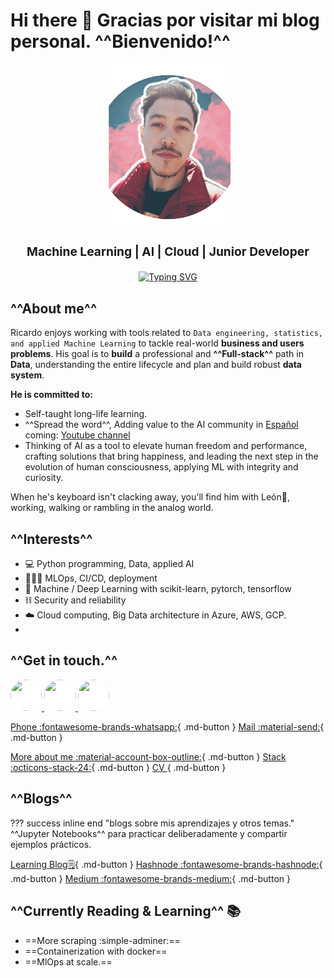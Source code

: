 # **Hi there 👋** Gracias por visitar mi blog personal. ^^**Bienvenido!**^^

<div style="text-align: center;">
  <img src="images/yo.png" width="200" alt="Ricardo">
  <p style="font-size: 1.2rem;">
    <strong>Machine Learning | AI | Cloud | Junior Developer</strong>
  </p>
  <p style="margin-top: 20px;">
    <a href="https://git.io/typing-svg">
      <img src="https://readme-typing-svg.herokuapp.com?font=Fira+Code&size=19&duration=3000&pause=1000&color=e69138&center=true&vCenter=true&width=477&lines=Self-taught, Machine Learning,+ IA; Big Data, MLOps, Cloud;" alt="Typing SVG">
    </a>
  </p>
</div>

## ^^**About me**^^

Ricardo enjoys working with tools related to `Data engineering, statistics, and applied Machine Learning` to tackle real-world **business and users problems**. His goal is to **build** a professional and **^^Full-stack^^** path in **Data**, understanding the entire lifecycle and plan and build robust **data system**.   

**He is committed to:**

- Self-taught long-life learning.
- ^^Spread the word^^, Adding value to the AI community in [Español](https://ricardobrein.hashnode.dev) coming: [Youtube channel](https://youtube.com/@ricardodata)
- Thinking of AI as a tool to elevate human freedom and performance, crafting solutions that bring happiness, and leading the next step in the evolution of human consciousness, applying ML with integrity and curiosity.

When he's keyboard isn't clacking away, you'll find him with León🦁, working, walking or rambling in the analog world.

## ^^**Interests**^^

- 💻 Python programming, Data, applied AI
- 🧙🏻‍♂️ MLOps, CI/CD, deployment
- 🧠 Machine / Deep Learning with scikit-learn, pytorch, tensorflow
- ⛓️ Security and reliability
- ☁️ Cloud computing, Big Data architecture in Azure, AWS, GCP.
- 

## ^^**Get in touch.**^^
<p align="left">
  <a href="https://www.github.com/ricardobrein" target="_blank" rel="noreferrer">
    <img src="https://cdn-icons-png.flaticon.com/512/1051/1051377.png" width="50" height="50" style="background-color: white; border-radius: 50%;" />
  </a>
  <a href="https://www.linkedin.com/in/ricardo-breindembache" target="_blank" rel="noreferrer">
    <img src="https://www.shareicon.net/data/2016/07/13/606885_linkedin_2048x2048.png" width="50" height="50" style="background-color: white; border-radius: 50%;" />
  </a>
  <a href="http://www.medium.com/@ricardobrein" target="_blank" rel="noreferrer">
    <img src="https://cdn4.iconfinder.com/data/icons/vector-brand-logos/40/Medium-512.png" width="50" height="50" style="background-color: white; border-radius: 50%;" />
  </a>
</p>



[Phone :fontawesome-brands-whatsapp:](https://wa.me/+34615188168){ .md-button } [Mail :material-send:](mailto:ricardobreindembache@gmail.com){ .md-button }


[More about me :material-account-box-outline:](about.md){ .md-button } [Stack :octicons-stack-24:](stack.md){ .md-button } 
[ CV ](){ .md-button }

## ^^**Blogs**^^
??? success inline end "blogs sobre mis aprendizajes y otros temas."
    ^^Jupyter Notebooks^^ para practicar deliberadamente y compartir ejemplos prácticos.

[Learning Blog🗒️](blog/blog.md){ .md-button } [Hashnode :fontawesome-brands-hashnode:](https://ricardobrein.hashnode.dev){ .md-button }  [Medium :fontawesome-brands-medium:](https://medium.com/@ricardobrein){ .md-button }

## ^^**Currently Reading & Learning**^^ 📚

- ==More scraping :simple-adminer:==
- ==Containerization with docker==
- ==MlOps at scale.==

